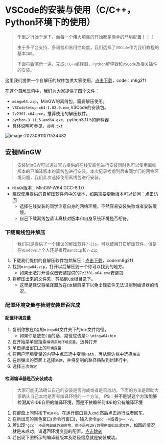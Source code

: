 # VSCode的安装与使用（C/C++，Python环境下的使用）

> 千里之行始于足下，而每一个伟大项目的开始都是简单的环境配置！！！
>
> 由于多平台支持、多语言和易用性角度，我们选择了`VSCode`作为我们教程的基本`IDE`。
>
> 下面将会演示一遍，完成`C\C++`编译器、`Python`解释器和`VSCode`及相关插件的安装。

这里我们提供一个自解压的软件包供大家使用，[点击下载](https://cowtransfer.com/s/06aded92fce84c)，code：m6g2f1

在这个自解压包中，我们为大家提供了四个文件：

- `mingw64.zip`，MinGW的离线包，需要解压使用。
- `VSCodeSetup-x64-1.82.0.exe`,VSCode的安装包。
- `7z2301-x64.exe`，推荐使用的解压软件。
- `python-3.11.5-amd64.exe`，python3.11.5的解释器
- 具体说明可参见，`说明.txt`

![image-20230911071534482](https://mzee-imge.oss-cn-shanghai.aliyuncs.com/images/image-20230911071534482.png)

## 安装MinGW
> 安装MinGW可以通过官方提供的在线安装包进行安装同时也可以使用离线版本的已编译版本的离线包进行安装，本次记录考虑到后来同学们的网络环境问题，我们此次选择使用离线包进行安装。

- `MinGW`版本：MinGW-W64 GCC-8.1.0
- 建议使用提供的自解压软件包中的版本，如果需要更新版本可以访问：[点击访问](https://sourceforge.net/projects/mingw-w64/files/mingw-w64/)
  - 选择在线安装的同学注意自身的网络环境，不然容易安装失败或者安装缓慢。
  - 自己下载离线包请认真核对版本和自身系统环境是否相符。


### 下载离线包并解压

> 我们只是提供了一个建议的解压软件`7-Zip`，可以使用其它解压软件，但是在`Windows`上个人还是推荐`Bandzip`和`7-Zip`

1. 下载我们提供的自解压软件包并解压：[点击下载](https://cowtransfer.com/s/06aded92fce84c)，code:m6g2f1
2. 找到`mingw64.zip`，打开以后解压到一个你可以找到的地方。
   - 如果无法打开请双击安装提供的`7z2301-x64.exe`安装包
3. 将解压出来的文件夹，剪贴到`C盘`根目录下。
   - 这里是建议将编译器放在`C盘`根目录下以免出现软件无法识别到编译器的情况。

### 配置环境变量与检测安装是否完成

#### 配置环境变量

1. 复制你放在`C盘`的`mingw64`文件夹下的`bin`文件路径。
   - 如果你是放在`C盘`的话，路径应该是`C:\mingw64\bin`
2. 在开始菜单里搜索`编辑系统环境变量`，选择打开
3. 单击弹出窗口上的`环境变量`
4. 在用户环境变量的内容中点击选中变量`Path`，再从侧边栏中选择`编辑`
5. 在新弹出的页面上选择`新建`，并将复制的路径粘贴到新建行中。
6. 选择三次`确定`

#### 检测编译器是否安装成功

> 大家可能无法确认自己的安装是否完成或者是否成功，下面的方法是帮助大家确认自己本地是否有编译环境的一个方法。
> **PS：并不是说这个方法能够检测其它IDE自带的编译环境，而是不依赖任何IDE的公有编译环境**

1. 在键盘上同时按下`Win+R`，在运行窗口输入`cmd`,然后点击运行或者回车。
2. 在新出现的黑色窗口(命令行窗口)，输入命令`gcc -v`或者`g++ -v`。
3. 若出现`'gcc' 不是内部或外部命令，也不是可运行的程序或批处理文件`，如图的情况就是未成功，请返回环境变量的配置。[点击跳转](#配置环境变量)
4. 若出现下图所示的编译器版本及路径信息就是安装成功。




